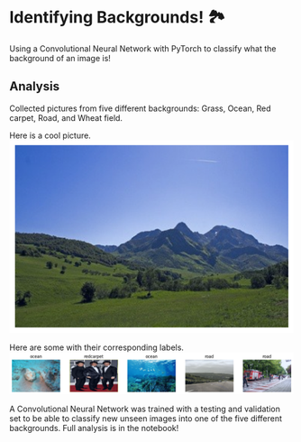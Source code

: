 # Identifying Backgrounds! 🏞️
Using a Convolutional Neural Network with PyTorch to classify what the background of an image is!

## Analysis
Collected pictures from five different backgrounds: Grass, Ocean, Red carpet, Road, and Wheat field.

Here is a cool picture.
![Cool Mountain](cool_pic.png)

Here are some with their corresponding labels.
![Some Pictures](some_pics.png)

A Convolutional Neural Network was trained with a testing and validation set to be able to classify new unseen images into one of the five different backgrounds. Full analysis is in the notebook!